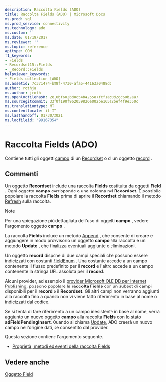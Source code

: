 ```yaml
---
description: Raccolta Fields (ADO)
title: Raccolta Fields (ADO) | Microsoft Docs
ms.prod: sql
ms.prod_service: connectivity
ms.technology: ado
ms.custom: ''
ms.date: 01/19/2017
ms.reviewer: ''
ms.topic: reference
apitype: COM
f1_keywords:
- Fields
- Recordset15::Fields
- _Record::Fields
helpviewer_keywords:
- Fields collection [ADO]
ms.assetid: 7c371474-b88f-4730-afa5-44163a0488d5
author: rothja
ms.author: jroth
ms.openlocfilehash: 2e16bf602bd0c54b425587fcf1a50d2cc60b2aa7
ms.sourcegitcommit: 33f0f190f962059826e002be165a2bef4f9e350c
ms.translationtype: MT
ms.contentlocale: it-IT
ms.lasthandoff: 01/30/2021
ms.locfileid: "99167354"
---
```

# <a name="fields-collection-ado"></a>Raccolta Fields (ADO)
Contiene tutti gli oggetti [campo](./field-object.md) di un [Recordset](./recordset-object-ado.md) o di un oggetto [record](./record-object-ado.md) .  
  
## <a name="remarks"></a>Commenti  
 Un oggetto **Recordset** include una raccolta **Fields** costituita da oggetti **Field** . Ogni oggetto **campo** corrisponde a una colonna nel **Recordset**. È possibile popolare la raccolta **Fields** prima di aprire il **Recordset** chiamando il metodo [Refresh](./refresh-method-ado.md) sulla raccolta.  
  
> [!NOTE]
>  Per una spiegazione più dettagliata dell'uso di oggetti **campo** , vedere l'argomento oggetto **campo** .  
  
 La raccolta **Fields** include un metodo [Append](./append-method-ado.md) , che consente di creare e aggiungere in modo provvisorio un oggetto **campo** alla raccolta e un metodo **Update** , che finalizza eventuali aggiunte o eliminazioni.  
  
 Un oggetto **record** dispone di due campi speciali che possono essere indicizzati con costanti [FieldEnum](./fieldenum.md) . Una costante accede a un campo contenente il flusso predefinito per il **record** e l'altro accede a un campo contenente la stringa URL assoluta per il **record**.  
  
 Alcuni provider, ad esempio il [provider Microsoft OLE DB per Internet Publishing](../../guide/appendixes/microsoft-ole-db-provider-for-internet-publishing.md), possono popolare la **raccolta Fields** con un subset di campi disponibili per il **record** o il **Recordset**. Gli altri campi non verranno aggiunti alla raccolta fino a quando non vi viene fatto riferimento in base al nome o indicizzati dal codice.  
  
 Se si tenta di fare riferimento a un campo inesistente in base al nome, verrà aggiunto un nuovo oggetto **campo** alla raccolta **Fields** con [lo stato](./status-property-ado-field.md) **adFieldPendingInsert**. Quando si chiama [Update](./update-method.md), ADO creerà un nuovo campo nell'origine dati, se consentito dal provider.  
  
 Questa sezione contiene l'argomento seguente.  
  
-   [Proprietà, metodi ed eventi della raccolta Fields](./fields-collection-properties-methods-and-events.md)  
  
## <a name="see-also"></a>Vedere anche  
 [Oggetto Field](./field-object.md)